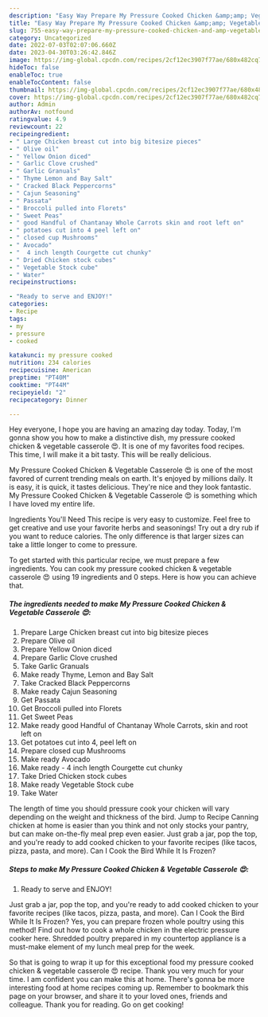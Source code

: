 ```yaml
---
description: "Easy Way Prepare My Pressure Cooked Chicken &amp;amp; Vegetable Casserole 😍 yang Delicious"
title: "Easy Way Prepare My Pressure Cooked Chicken &amp;amp; Vegetable Casserole 😍 yang Delicious"
slug: 755-easy-way-prepare-my-pressure-cooked-chicken-and-amp-vegetable-casserole-yang-delicious
category: Uncategorized
date: 2022-07-03T02:07:06.660Z
date: 2023-04-30T03:26:42.846Z
image: https://img-global.cpcdn.com/recipes/2cf12ec3907f77ae/680x482cq70/my-pressure-cooked-chicken-vegetable-casserole-recipe-main-photo.jpg
hideToc: false
enableToc: true
enableTocContent: false
thumbnail: https://img-global.cpcdn.com/recipes/2cf12ec3907f77ae/680x482cq70/my-pressure-cooked-chicken-vegetable-casserole-recipe-main-photo.jpg
cover: https://img-global.cpcdn.com/recipes/2cf12ec3907f77ae/680x482cq70/my-pressure-cooked-chicken-vegetable-casserole-recipe-main-photo.jpg
author: Admin
authorAv: notfound
ratingvalue: 4.9
reviewcount: 22
recipeingredient:
- " Large Chicken breast cut into big bitesize pieces"
- " Olive oil"
- " Yellow Onion diced"
- " Garlic Clove crushed"
- " Garlic Granuals"
- " Thyme Lemon and Bay Salt"
- " Cracked Black Peppercorns"
- " Cajun Seasoning"
- " Passata"
- " Broccoli pulled into Florets"
- " Sweet Peas"
- " good Handful of Chantanay Whole Carrots skin and root left on"
- " potatoes cut into 4 peel left on"
- " closed cup Mushrooms"
- " Avocado"
- "  4 inch length Courgette cut chunky"
- " Dried Chicken stock cubes"
- " Vegetable Stock cube"
- " Water"
recipeinstructions:

- "Ready to serve and ENJOY!"
categories:
- Recipe
tags:
- my
- pressure
- cooked

katakunci: my pressure cooked 
nutrition: 234 calories
recipecuisine: American
preptime: "PT40M"
cooktime: "PT44M"
recipeyield: "2"
recipecategory: Dinner

---
```



Hey everyone, I hope you are having an amazing day today. Today, I'm gonna show you how to make a distinctive dish, my pressure cooked chicken &amp; vegetable casserole 😍. It is one of my favorites food recipes. This time, I will make it a bit tasty. This will be really delicious.

My Pressure Cooked Chicken &amp; Vegetable Casserole 😍 is one of the most favored of current trending meals on earth. It's enjoyed by millions daily. It is easy, it is quick, it tastes delicious. They're nice and they look fantastic. My Pressure Cooked Chicken &amp; Vegetable Casserole 😍 is something which I have loved my entire life.

Ingredients You&#39;ll Need This recipe is very easy to customize. Feel free to get creative and use your favorite herbs and seasonings! Try out a dry rub if you want to reduce calories. The only difference is that larger sizes can take a little longer to come to pressure.


To get started with this particular recipe, we must prepare a few ingredients. You can cook my pressure cooked chicken &amp; vegetable casserole 😍 using 19 ingredients and 0 steps. Here is how you can achieve that.

<!--inarticleads1-->

##### The ingredients needed to make My Pressure Cooked Chicken &amp; Vegetable Casserole 😍:

1. Prepare  Large Chicken breast cut into big bitesize pieces
1. Prepare  Olive oil
1. Prepare  Yellow Onion diced
1. Prepare  Garlic Clove crushed
1. Take  Garlic Granuals
1. Make ready  Thyme, Lemon and Bay Salt
1. Take  Cracked Black Peppercorns
1. Make ready  Cajun Seasoning
1. Get  Passata
1. Get  Broccoli pulled into Florets
1. Get  Sweet Peas
1. Make ready  good Handful of Chantanay Whole Carrots, skin and root left on
1. Get  potatoes cut into 4, peel left on
1. Prepare  closed cup Mushrooms
1. Make ready  Avocado
1. Make ready  - 4 inch length Courgette cut chunky
1. Take  Dried Chicken stock cubes
1. Make ready  Vegetable Stock cube
1. Take  Water


The length of time you should pressure cook your chicken will vary depending on the weight and thickness of the bird. Jump to Recipe Canning chicken at home is easier than you think and not only stocks your pantry, but can make on-the-fly meal prep even easier. Just grab a jar, pop the top, and you&#39;re ready to add cooked chicken to your favorite recipes (like tacos, pizza, pasta, and more). Can I Cook the Bird While It Is Frozen? 

<!--inarticleads2-->

##### Steps to make My Pressure Cooked Chicken &amp; Vegetable Casserole 😍:


1. Ready to serve and ENJOY!

Just grab a jar, pop the top, and you&#39;re ready to add cooked chicken to your favorite recipes (like tacos, pizza, pasta, and more). Can I Cook the Bird While It Is Frozen? Yes, you can prepare frozen whole poultry using this method! Find out how to cook a whole chicken in the electric pressure cooker here. Shredded poultry prepared in my countertop appliance is a must-make element of my lunch meal prep for the week. 

So that is going to wrap it up for this exceptional food my pressure cooked chicken &amp; vegetable casserole 😍 recipe. Thank you very much for your time. I am confident you can make this at home. There's gonna be more interesting food at home recipes coming up. Remember to bookmark this page on your browser, and share it to your loved ones, friends and colleague. Thank you for reading. Go on get cooking!
